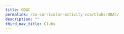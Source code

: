 ```yaml
---
title: ODAC
permalink: /co-curricular-activity-cca/Clubs/ODAC/
description: ""
third_nav_title: Clubs
---
```

